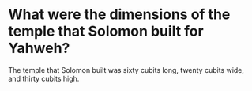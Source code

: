 # What were the dimensions of the temple that Solomon built for Yahweh?

The temple that Solomon built was sixty cubits long, twenty cubits wide, and thirty cubits high.
